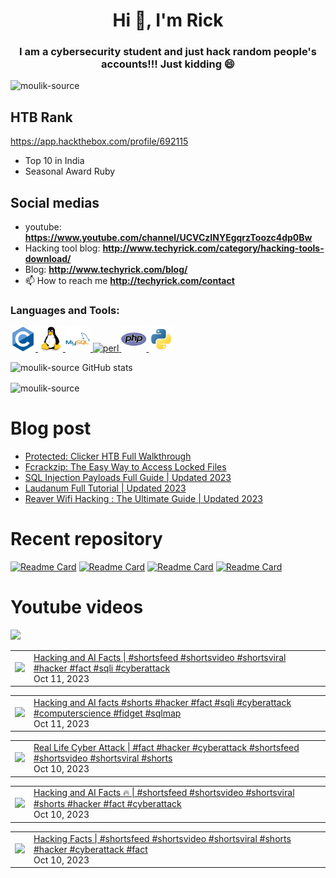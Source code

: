 <h1 align="center">Hi 👋, I'm Rick</h1>
<h3 align="center">I am a cybersecurity student and just hack random people's accounts!!! Just kidding 😄</h3>

<p align="left"> <img src="https://komarev.com/ghpvc/?username=moulik-source&label=Profile%20views&color=0e75b6&style=flat" alt="moulik-source" /> </p> 

## HTB Rank

https://app.hackthebox.com/profile/692115
- Top 10 in India
- Seasonal Award Ruby

## Social medias
- youtube: **https://www.youtube.com/channel/UCVCzINYEgqrzToozc4dp0Bw**
- Hacking tool blog: **http://www.techyrick.com/category/hacking-tools-download/**
- Blog: **http://www.techyrick.com/blog/**
- 📫 How to reach me **http://techyrick.com/contact**


<h3 align="left">Languages and Tools:</h3>
<p align="left"> <a href="https://www.cprogramming.com/" target="_blank"> <img src="https://raw.githubusercontent.com/devicons/devicon/master/icons/c/c-original.svg" alt="c" width="40" height="40"/> </a> <a href="https://www.linux.org/" target="_blank"> <img src="https://raw.githubusercontent.com/devicons/devicon/master/icons/linux/linux-original.svg" alt="linux" width="40" height="40"/> </a> <a href="https://www.mysql.com/" target="_blank"> <img src="https://raw.githubusercontent.com/devicons/devicon/master/icons/mysql/mysql-original-wordmark.svg" alt="mysql" width="40" height="40"/> </a> <a href="https://www.perl.org/" target="_blank"> <img src="https://api.iconify.design/logos-perl.svg" alt="perl" width="40" height="40"/> </a> <a href="https://www.php.net" target="_blank"> <img src="https://raw.githubusercontent.com/devicons/devicon/master/icons/php/php-original.svg" alt="php" width="40" height="40"/> </a> <a href="https://www.python.org" target="_blank"> <img src="https://raw.githubusercontent.com/devicons/devicon/master/icons/python/python-original.svg" alt="python" width="40" height="40"/> </a> </p>



![moulik-source GitHub stats](https://github-readme-stats.vercel.app/api?username=moulik-source&show_icons=true&theme=vision-friendly-dark)

<p><img align="center" src="https://github-readme-streak-stats.herokuapp.com/?user=moulik-source&theme=vision-friendly-dark" alt="moulik-source" /></p>

# Blog post
<!-- BLOG-POST-LIST:START -->
- [Protected: Clicker HTB Full Walkthrough](https://techyrick.com/clicker-htb/)
- [Fcrackzip: The Easy Way to Access Locked Files](https://techyrick.com/fcrackzip-full-tutorial/)
- [SQL Injection Payloads Full Guide | Updated 2023](https://techyrick.com/sql-injection-payload-tutorial/)
- [Laudanum Full Tutorial | Updated 2023](https://techyrick.com/laudanum-full-tutorial/)
- [Reaver Wifi Hacking : The Ultimate Guide | Updated 2023](https://techyrick.com/reaver-full-tutorial/)
<!-- BLOG-POST-LIST:END -->

# Recent repository 

[![Readme Card](https://github-readme-stats.vercel.app/api/pin/?username=moulik-source&repo=ddos&theme=outrun)](https://github.com/moulik-source/ddos) 
[![Readme Card](https://github-readme-stats.vercel.app/api/pin/?username=moulik-source&repo=port-scan&theme=outrun)](https://github.com/moulik-source/port-scan)
[![Readme Card](https://github-readme-stats.vercel.app/api/pin/?username=moulik-source&repo=moulik-source&theme=outrun)](https://github.com/moulik-source/moulik-source)
[![Readme Card](https://github-readme-stats.vercel.app/api/pin/?username=moulik-source&repo=hashmo&theme=outrun)](https://github.com/moulik-source/hashmo)

# Youtube videos

[<img src="https://img.shields.io/badge/-Subscribe-red?style=for-the-badge&logo=youtube&logoColor=white"/>](https://www.youtube.com/channel/UCVHmOOAGNcLK5k0i7G1gTrQ)

<!-- YOUTUBE:START --><table><tr><td><a href="https://www.youtube.com/watch?v=-nXcXVhg46E"><img width="140px" src="https://i.ytimg.com/vi/-nXcXVhg46E/mqdefault.jpg"></a></td>
<td><a href="https://www.youtube.com/watch?v=-nXcXVhg46E">Hacking and AI Facts | #shortsfeed #shortsvideo #shortsviral #hacker  #fact #sqli #cyberattack</a><br/>Oct 11, 2023</td></tr></table>
<table><tr><td><a href="https://www.youtube.com/watch?v=9zmtugc4vPY"><img width="140px" src="https://i.ytimg.com/vi/9zmtugc4vPY/mqdefault.jpg"></a></td>
<td><a href="https://www.youtube.com/watch?v=9zmtugc4vPY">Hacking and AI facts  #shorts #hacker  #fact #sqli #cyberattack #computerscience #fidget #sqlmap</a><br/>Oct 11, 2023</td></tr></table>
<table><tr><td><a href="https://www.youtube.com/watch?v=vnO7DMNqNEg"><img width="140px" src="https://i.ytimg.com/vi/vnO7DMNqNEg/mqdefault.jpg"></a></td>
<td><a href="https://www.youtube.com/watch?v=vnO7DMNqNEg">Real Life Cyber Attack |  #fact #hacker #cyberattack #shortsfeed #shortsvideo #shortsviral #shorts</a><br/>Oct 10, 2023</td></tr></table>
<table><tr><td><a href="https://www.youtube.com/watch?v=2jAmbGiFQ8I"><img width="140px" src="https://i.ytimg.com/vi/2jAmbGiFQ8I/mqdefault.jpg"></a></td>
<td><a href="https://www.youtube.com/watch?v=2jAmbGiFQ8I">Hacking and AI Facts 🔥 | #shortsfeed #shortsvideo #shortsviral #shorts  #hacker #fact #cyberattack</a><br/>Oct 10, 2023</td></tr></table>
<table><tr><td><a href="https://www.youtube.com/watch?v=SlLyRMf39FA"><img width="140px" src="https://i.ytimg.com/vi/SlLyRMf39FA/mqdefault.jpg"></a></td>
<td><a href="https://www.youtube.com/watch?v=SlLyRMf39FA">Hacking Facts | #shortsfeed #shortsvideo #shortsviral #shorts #hacker  #cyberattack #fact</a><br/>Oct 10, 2023</td></tr></table>
<!-- YOUTUBE:END -->

